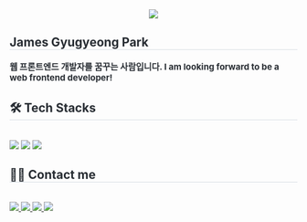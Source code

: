 <div align= "center">
    <img src="https://capsule-render.vercel.app/api?type=rect&color=#b897ff&height=120&text=Hello,%20word!&animation=&fontColor=000000&fontSize=70" />
    </div>
    <div style="text-align: left;"> 
    <h2 style="border-bottom: 1px solid #d8dee4; color: #282d33;"> James Gyugyeong Park </h2>  
    <div style="font-weight: 700; font-size: 15px; text-align: left; color: #282d33;"> 웹 프론트엔드 개발자를 꿈꾸는 사람입니다. </li></li>I am looking forward to be a web frontend developer! </div> 
    </div>
    <div style="text-align: left;">
    <h2 style="border-bottom: 1px solid #d8dee4; color: #282d33;"> 🛠️ Tech Stacks </h2> <br> 
    <div style="margin: ; text-align: left;" "text-align: left;"> <img src="https://img.shields.io/badge/Javascript-F7DF1E?style=flat&logo=Javascript&logoColor=white">
          <img src="https://img.shields.io/badge/HTML5-E34F26?style=flat&logo=HTML5&logoColor=white">
          <img src="https://img.shields.io/badge/React-61DAFB?style=flat&logo=React&logoColor=white">
          </div>
    </div>
    <div style="text-align: left;">
    <h2 style="border-bottom: 1px solid #d8dee4; color: #282d33;"> 🧑‍💻 Contact me </h2> <br> 
    <div style="text-align: left;"> <a href=https://www.facebook.com/P1Gee2/> <img src="https://img.shields.io/badge/Facebook-1877F2?style=flat&logo=Facebook&logoColor=white&link=https://www.facebook.com/P1Gee2/"> </a>
         <a href=https://www.instagram.com/033potatobear/> <img src="https://img.shields.io/badge/Instagram-E4405F?style=flat&logo=Instagram&logoColor=white&link=https://www.instagram.com/033potatobear/"> </a>
         <a href=mailto:parkgyugyeong926@gmail.com> <img src="https://img.shields.io/badge/Gmail-EA4335?style=flat&logo=Gmail&logoColor=white&link=mailto:parkgyugyeong926@gmail.com"> </a>
         <a href=https://blog.naver.com/g2park926> <img src="https://img.shields.io/badge/Naver-03C75A?style=flat&logo=Naver&logoColor=white&link=https://blog.naver.com/g2park926"> </a>
          </div>  <br> 
    <div style="text-align: left;">  </div> 
    </div>
    
